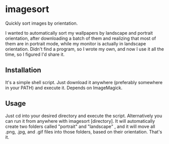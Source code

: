# imagesort
Quickly sort images by orientation.

I wanted to automatically sort my wallpapers by landscape and portrait orientation, after downloading a batch of them and realizing that most of them are in portrait mode, while my monitor is actually in landscape orientation. Didn't find a program, so I wrote my own, and now I use it all the time, so I figured I'd share it.

## Installation

It's a simple shell script. Just download it anywhere (preferably somewhere in your PATH) and execute it. Depends on ImageMagick.

## Usage

Just cd into your desired directory and execute the script. Alternatively you can run it from anywhere with imagesort [directory]. It will automatically create two folders called "portrait" and "landscape" , and it will move all .png, .jpg, and .gif files into those folders, based on their orientation. That's it.

